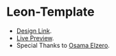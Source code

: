 # Leon-Template

-   [Design Link](https://www.graphberry.com/item/leon-psd-agency-template).
-   [Live Preview](https://philopaterhany.github.io/Leon-Template).
-   Special Thanks to [Osama Elzero](https://www.youtube.com/playlist?list=PLDoPjvoNmBAzHSjcR-HnW9tnxyuye8KbF).

